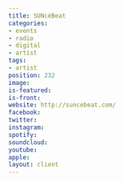 ```yaml
---
title: SUNcéBeat
categories:
- events
- radio
- digital
- artist
tags:
- artist
position: 232
image: 
is-featured: 
is-front: 
website: http://suncebeat.com/
facebook: 
twitter: 
instagram: 
spotify: 
soundcloud: 
youtube: 
apple: 
layout: client
---
```


